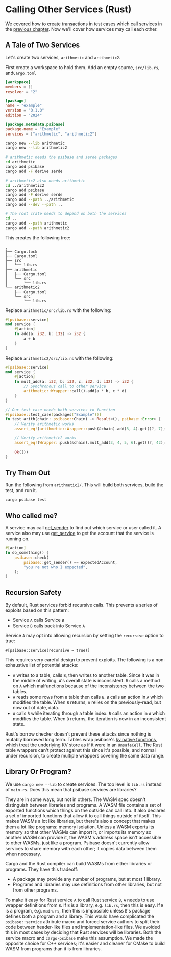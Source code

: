 # Calling Other Services (Rust)

We covered how to create transactions in test cases which call
services in the [previous chapter](testing.html). Now we'll cover
how services may call each other.

## A Tale of Two Services

Let's create two services, `arithmetic` and `arithmetic2`.

First create a workspace to hold them. Add an empty source, `src/lib.rs`, and`Cargo.toml`
```toml
[workspace]
members = []
resolver = "2"

[package]
name = "example"
version = "0.1.0"
edition = "2024"

[package.metadata.psibase]
package-name = "Example"
services = ["arithmetic", "arithmetic2"]
```


```sh
cargo new --lib arithmetic
cargo new --lib arithmetic2

# arithmetic needs the psibase and serde packages
cd arithmetic
cargo add psibase
cargo add -F derive serde

# arithmetic2 also needs arithmetic
cd ../arithmetic2
cargo add psibase
cargo add -F derive serde
cargo add --path ../arithmetic
cargo add --dev --path ..

# The root crate needs to depend on both the services
cd ..
cargo add --path arithmetic
cargo add --path arithmetic2
```

This creates the following tree:

```
.
├── Cargo.lock
├── Cargo.toml
├── src
│   └── lib.rs
├── arithmetic
│   ├── Cargo.toml
│   └── src
│       └── lib.rs
└── arithmetic2
    ├── Cargo.toml
    └── src
        └── lib.rs
```

Replace `arithmetic/src/lib.rs` with the following:

```rust
#[psibase::service]
mod service {
    #[action]
    fn add(a: i32, b: i32) -> i32 {
        a + b
    }
}
```

Replace `arithmetic2/src/lib.rs` with the following:

```rust
#[psibase::service]
mod service {
    #[action]
    fn mult_add(a: i32, b: i32, c: i32, d: i32) -> i32 {
        // Synchronous call to other service
        arithmetic::Wrapper::call().add(a * b, c * d)
    }
}

// Our test case needs both services to function
#[psibase::test_case(packages("Example"))]
fn test_arith(chain: psibase::Chain) -> Result<(), psibase::Error> {
    // Verify arithmetic works
    assert_eq!(arithmetic::Wrapper::push(&chain).add(3, 4).get()?, 7);

    // Verify arithmetic2 works
    assert_eq!(Wrapper::push(&chain).mult_add(3, 4, 5, 6).get()?, 42);

    Ok(())
}
```

## Try Them Out

Run the following from `arithmetic2/`. This will build both
services, build the test, and run it.

```
cargo psibase test
```

## Who called me?

A service may call [get_sender](https://docs.rs/psibase/latest/psibase/fn.get_sender.html)
to find out which service or user called it. A service also may use
[get_service](https://docs.rs/psibase/latest/psibase/fn.get_service.html)
to get the account that the service is running on.

```rust
#[action]
fn do_something() {
    psibase::check(
        psibase::get_sender() == expectedAccount,
        "you're not who I expected",
    );
}
```

## Recursion Safety

By default, Rust services forbid recursive calls. This prevents
a series of exploits based on this pattern:

- Service `A` calls Service `B`
- Service `B` calls back into Service `A`

Service `A` may opt into allowing recursion by setting the
`recursive` option to true:

```
#[psibase::service(recursive = true)]
```

This requires very careful design to prevent exploits. The
following is a non-exhaustive list of potential attacks:

- `A` writes to a table, calls `B`, then writes to another
  table. Since it was in the middle of writing, `A`'s overall
  state is inconsistent. `B` calls a method on `A` which
  malfunctions because of the inconsistency between the
  two tables.
- `A` reads some rows from a table then calls `B`. `B` calls an
  action in `A` which modifies the table. When `B` returns,
  `A` relies on the previously-read, but now out of date,
  data.
- `A` calls `B` while iterating through a table index. `B` calls
  an action in `A` which modifies the table. When `B` returns,
  the iteration is now in an inconsistent state.

Rust's borrow checker doesn't prevent these attacks since
nothing is mutably borrowed long term. Tables wrap psibase's
[kv native functions](https://docs.rs/psibase/latest/psibase/native_raw/index.html),
which treat the underlying KV store as if it were in an
`UnsafeCell`. The Rust table wrappers can't protect against
this since it's possible, and normal under recursion, to create
multiple wrappers covering the same data range.

## Library Or Program?

We use `cargo new --lib` to create services. The top level is
`lib.rs` instead of `main.rs`. Does this mean that psibase
services are libraries?

They are in some ways, but not in others. The WASM spec doesn't
distinguish between libraries and programs. A WASM file contains
a set of exported functions which things on the outside can call
into. It also declares a set of imported functions that allow it
to call things outside of itself. This makes WASMs a lot like
libraries, but there's also a concept that makes them a lot like
programs: memory isolation. Unless a WASM exports its memory so
that other WASMs can import it, or imports its memory so another
WASM can provide it, the WASM's address space isn't accessible
to other WASMs, just like a program. Psibase doesn't currently
allow services to share memory with each other; it copies data
between them when necessary.

Cargo and the Rust compiler can build WASMs from either libraries
or programs. They have this tradeoff:

- A package may provide any number of programs, but at most 1 library.
- Programs and libraries may use definitions from other libraries, but not from other programs.

To make it easy for Rust service `A` to call Rust service `B`,
`A` needs to use wrapper definitions from `B`. If `B` is a
library, e.g. `lib.rs`, then this is easy. If `B` is a program,
e.g. `main.rs`, then this is impossible unless `B`'s package
defines both a program and a library. This would have
complicated the `psibase::service` attribute macro and forced
service authors to split their code between header-like files
and implementation-like files. We avoided this in most cases
by deciding that Rust services will be libraries. Both the
service macro and `cargo-psibase` make this assumption. We
made the opposite choice for C++ services; it's easier and
cleaner for CMake to build WASM from programs than it is from
libraries.
